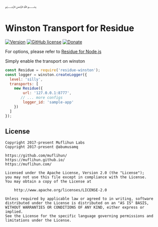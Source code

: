 ﷽

# Winston Transport for Residue

[![Version](https://img.shields.io/npm/v/residue-winston.svg)](https://www.npmjs.com/package/residue-winston)
[![GitHub license](https://img.shields.io/badge/License-Apache%202.0-blue.svg)](https://github.com/muflihun/residue-winston/blob/master/LICENSE)
[![Donate](https://img.shields.io/badge/Donate-PayPal-green.svg)](https://www.paypal.me/MuflihunDotCom/25)

For options, please refer to [Residue for Node.js](https://github.com/muflihun/residue-node#connectoptions)

Simply enable the transport on winston

```javascript
const Residue = require('residue-winston');
const logger = winston.createLogger({
  level: 'silly',
  transports: [
    new Residue({
        url: '127.0.0.1:8777',
       // ... more configs
        logger_id: 'sample-app'
    })
  ]
});
```

## License
```
Copyright 2017-present Muflihun Labs
Copyright 2017-present @abumusamq

https://github.com/muflihun/
https://muflihun.github.io/
https://muflihun.com/

Licensed under the Apache License, Version 2.0 (the "License");
you may not use this file except in compliance with the License.
You may obtain a copy of the License at

    http://www.apache.org/licenses/LICENSE-2.0

Unless required by applicable law or agreed to in writing, software
distributed under the License is distributed on an "AS IS" BASIS,
WITHOUT WARRANTIES OR CONDITIONS OF ANY KIND, either express or implied.
See the License for the specific language governing permissions and
limitations under the License.
```
